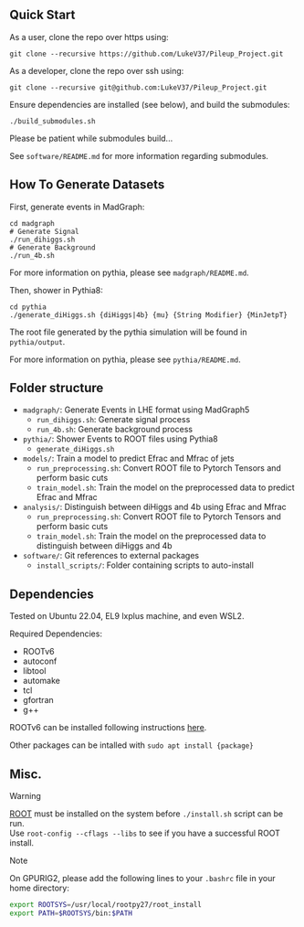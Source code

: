 ## Quick Start
As a user, clone the repo over https using:
```
git clone --recursive https://github.com/LukeV37/Pileup_Project.git
```

As a developer, clone the repo over ssh using:
```
git clone --recursive git@github.com:LukeV37/Pileup_Project.git
```

Ensure dependencies are installed (see below), and build the submodules:
```
./build_submodules.sh
```

Please be patient while submodules build...

See `software/README.md` for more information regarding submodules.


## How To Generate Datasets

First, generate events in MadGraph:
```
cd madgraph
# Generate Signal
./run_dihiggs.sh
# Generate Background
./run_4b.sh
```
For more information on pythia, please see `madgraph/README.md`.

Then, shower in Pythia8:
```
cd pythia
./generate_diHiggs.sh {diHiggs|4b} {mu} {String Modifier} {MinJetpT}
```
The root file generated by the pythia simulation will be found in `pythia/output`. 

For more information on pythia, please see `pythia/README.md`.

## Folder structure

- `madgraph/`: Generate Events in LHE format using MadGraph5
  - `run_dihiggs.sh`: Generate signal process
  - `run_4b.sh`: Generate background process 
- `pythia/`: Shower Events to ROOT files using Pythia8
  - `generate_diHiggs.sh`
- `models/`: Train a model to predict Efrac and Mfrac of jets
  - `run_preprocessing.sh`: Convert ROOT file to Pytorch Tensors and perform basic cuts
  - `train_model.sh`: Train the model on the preprocessed data to predict Efrac and Mfrac
- `analysis/`: Distinguish between diHiggs and 4b using Efrac and Mfrac
  - `run_preprocessing.sh`: Convert ROOT file to Pytorch Tensors and perform basic cuts
  - `train_model.sh`: Train the model on the preprocessed data to distinguish between diHiggs and 4b
- `software/`: Git references to external packages
  - `install_scripts/`: Folder containing scripts to auto-install

## Dependencies
Tested on Ubuntu 22.04, EL9 lxplus machine, and even WSL2.

Required Dependencies:
<ul>
  <li>ROOTv6</li>
  <li>autoconf</li>
  <li>libtool</li>
  <li>automake</li>
  <li>tcl</li>
  <li>gfortran</li>
  <li>g++</li>
</ul>

ROOTv6 can be installed following instructions [here](https://root.cern/install/).

Other packages can be intalled with `sudo apt install {package}`

## Misc.

>[!WARNING]
> [ROOT](https://root.cern/install/) must be installed on the system before `./install.sh` script can be run. \
> Use `root-config --cflags --libs` to see if you have a successful ROOT install.

>[!NOTE]
> On GPURIG2, please add the following lines to your `.bashrc` file in your home directory:
> ```bash
> export ROOTSYS=/usr/local/rootpy27/root_install
> export PATH=$ROOTSYS/bin:$PATH
> ```
